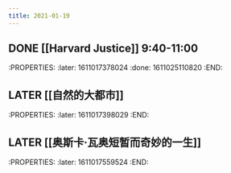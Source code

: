 ```yaml
---
title: 2021-01-19
---
```


## DONE [[Harvard Justice]] 9:40-11:00
:PROPERTIES:
:later: 1611017378024
:done: 1611025110820
:END:
## LATER [[自然的大都市]]
:PROPERTIES:
:later: 1611017398029
:END:
## LATER [[奥斯卡·瓦奥短暂而奇妙的一生]]
:PROPERTIES:
:later: 1611017559524
:END:
##
